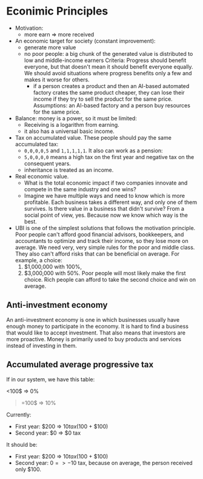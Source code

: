 # Econimic Principles

- Motivation:
  - more earn => more received
- An economic target for  society (constant improvement):
  - generate more value
  - no poor people: a big chunk of the generated value is distributed to low and middle-income earners
  Criteria: Progress should benefit everyone, but that doesn't mean it should benefit everyone equally. We should avoid situations where progress benefits only a few and makes it worse for others.
    - if a person creates a product and then an AI-based automated factory crates the same product cheaper, they can lose their income if they try to sell the product for the same price. Assumptions: an AI-based factory and a person buy resources for the same price.
- Balance: money is a power, so it must be limited:
  - Receiving is a logarithm from earning.
  - it also has a universal basic income.
- Tax on accumulated value. These people should pay the same accumulated tax:
  - `0,0,0,0,5` and `1,1,1,1,1`.
  It also can work as a pension:
  - `5,0,0,0,0` means a high tax on the first year and negative tax on the consequent years.
  - inheritance is treated as an income.
- Real economic value.
  - What is the total economic impact if two companies innovate and compete in the same industry and one wins?
  - Imagine we have multiple ways and need to know which is more profitable. Each business takes a different way, and only one of them survives. Is there value in a business that didn't survive? From a social point of view, yes. Because now we know which way is the best.
- UBI is one of the simplest solutions that follows the motivation principle. Poor people can't afford good financial advisors, bookkeepers, and accountants to optimize and track their income, so they lose more on average. We need very, very simple rules for the poor and middle class. They also can't afford risks that can be beneficial on average. For example, a choice:
  1.  $1,000,000 with 100%,
  2.  $3,000,000 with 50%.
  Poor people will most likely make the first choice. Rich people can afford to take the second choice and win on average.

## Anti-investment economy

An anti-investment economy is one in which businesses usually have enough money to participate in the economy. It is hard to find a business that would like to accept investment. That also means that investors are more proactive. Money is primarily used to buy products and services instead of investing in them. 

## Accumulated average progressive tax

If in our system, we have this table:

<100$  => 0%
>=100$ => 10%

Currently:

- First year: $200 => $10 tax ($100 + $100)
- Second year: $0 => $0 tax

It should be:

- First year: $200 => $10 tax ($100 + $100)
- Second year: $0 => -$10 tax, because on average, the person received only $100.
